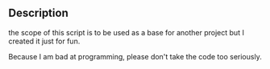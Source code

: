 ## Description
the scope of this script is to be used as a base for another project but I created it just for fun.

Because I am bad at programming, please don't take the code too seriously.
